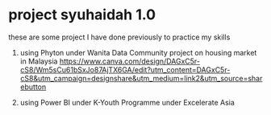 # project syuhaidah 1.0
these are some project I have done previously to practice my skills

1. using Phyton under Wanita Data Community project on housing market in Malaysia
https://www.canva.com/design/DAGxC5r-cS8/Wm5sCu61bSxJo87AjTX6GA/edit?utm_content=DAGxC5r-cS8&utm_campaign=designshare&utm_medium=link2&utm_source=sharebutton

2. using Power BI under K-Youth Programme under Excelerate Asia

